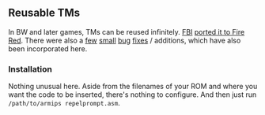 ## Reusable TMs

In BW and later games, TMs can be reused infinitely. [FBI](https://www.pokecommunity.com/member.php?u=365518) [ported it to Fire Red](https://www.pokecommunity.com/showpost.php?p=8512782&postcount=29). There were also a [few](https://www.pokecommunity.com/showpost.php?p=8624628&postcount=43) [small](https://www.pokecommunity.com/showpost.php?p=8639284&postcount=474) [bug](https://www.pokecommunity.com/showpost.php?p=8513919&postcount=490) [fixes](https://www.pokecommunity.com/showpost.php?p=8933435&postcount=730) / additions, which have also been incorporated here.

### Installation

Nothing unusual here. Aside from the filenames of your ROM and where you want the code to be inserted, there's nothing to configure. And then just run `/path/to/armips repelprompt.asm`.